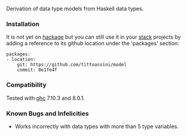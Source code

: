 
Derivation of data type models from Haskell data types.

### Installation

It is not yet on [hackage](https://hackage.haskell.org/) but you can still use it in your [stack](https://docs.haskellstack.org/en/stable/README/) projects by adding a reference to its github location under the 'packages' section:

````
packages:
- location:
    git: https://github.com/tittoassini/model
    commit: 0e1fe4f
````


### Compatibility

Tested with [ghc](https://www.haskell.org/ghc/) 7.10.3 and 8.0.1.

### Known Bugs and Infelicities

* Works incorrectly with data types with more than 5 type variables.
